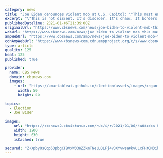 ```yaml
---
category: news
title: "Joe Biden denounces violent mob at U.S. Capitol: \"This must end now\""
excerpt: "\"This is not dissent. It's disorder. It's chaos. It borders on sedition and it must end. Now,\" Mr. Biden said in remarks from Wilmington, Delaware. \"I call on this mob to pull back and allow the work of democracy to go forward."
publishedDateTime: 2021-01-06T21:39:00Z
originalUrl: "https://www.cbsnews.com/news/joe-biden-to-violent-mob-this-must-end-now/"
webUrl: "https://www.cbsnews.com/news/joe-biden-to-violent-mob-this-must-end-now/"
ampWebUrl: "https://www.cbsnews.com/amp/news/joe-biden-to-violent-mob-this-must-end-now/"
cdnAmpWebUrl: "https://www-cbsnews-com.cdn.ampproject.org/c/s/www.cbsnews.com/amp/news/joe-biden-to-violent-mob-this-must-end-now/"
type: article
quality: 125
heat: 125
published: true

provider:
  name: CBS News
  domain: cbsnews.com
  images:
    - url: "https://smartableai.github.io/election/assets/images/organizations/cbsnews.com-50x50.jpg"
      width: 50
      height: 50

topics:
  - Election
  - Joe Biden

images:
  - url: "https://cbsnews2.cbsistatic.com/hub/i/r/2021/01/06/4a0dacba-5664-4bc2-8abb-160ed5515e4e/thumbnail/1200x630g2/e89a4d7f2cabe36860293e73fcb1fbc4/ap21006764485081.jpg"
    width: 1200
    height: 630
    isCached: true

secured: "Z+XpbyOsQqb53pbgCFBVxW33WZZkmTNeLLQLFj4vOXYvwsa8kvULxFH3CM3ihuXHlhyW+GULNTkVYBGoBRG09y+z01ROG/Jj3+rc2vNj1yV6YocmcRqzvxgZsmaQaHgYpWVyDrbCz9zslLdTURSPhoYuKcTEaOyPEAXqd5Q1UBIf9fRdmOoxGRMT/llgZhOBkguV3NQK999M63tq857Q8z7O50gl4XZLEZyBndGP/Gn9svzDduV/eiXRwGc/dYRvcoRoj66QQVRAO7qhSCnli2XoprTpPaCNP3dIgBlq3BjRWhSj9TU7UmxNLGNRKcnMtn2Ztdtsari9yE4roJcNNvvmf4lmBOiLJkDgwZ3sxN0=;W3nCJ7NF4bLjSIoHTDD6dA=="
---
```


